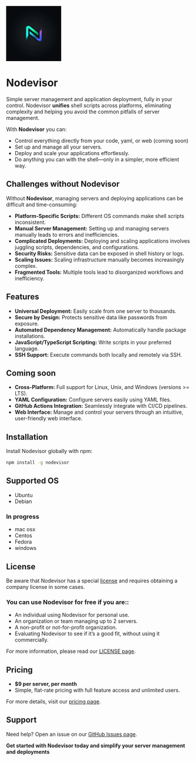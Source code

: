 <picture>
  <img alt="Nodevisor Logo" width="150px" src="https://github.com/nodevisor/logo/raw/main/nodevisor.png">
</picture>

# Nodevisor

Simple server management and application deployment, fully in your control.
Nodevisor **unifies** shell scripts across platforms, eliminating complexity and helping you avoid the common pitfalls of server management.

With **Nodevisor** you can:

- Control everything directly from your code, yaml, or web (coming soon)
- Set up and manage all your servers.
- Deploy and scale your applications effortlessly.
- Do anything you can with the shell—only in a simpler, more efficient way.

## Challenges without Nodevisor

Without **Nodevisor**, managing servers and deploying applications can be difficult and time-consuming:

- **Platform-Specific Scripts:** Different OS commands make shell scripts inconsistent.
- **Manual Server Management:** Setting up and managing servers manually leads to errors and inefficiencies.
- **Complicated Deployments:** Deploying and scaling applications involves juggling scripts, dependencies, and configurations.
- **Security Risks:** Sensitive data can be exposed in shell history or logs.
- **Scaling Issues:** Scaling infrastructure manually becomes increasingly complex.
- **Fragmented Tools:** Multiple tools lead to disorganized workflows and inefficiency.

## Features

- **Universal Deployment:** Easily scale from one server to thousands.
- **Secure by Design:** Protects sensitive data like passwords from exposure.
- **Automated Dependency Management:** Automatically handle package installations.
- **JavaScript/TypeScript Scripting:** Write scripts in your preferred language.
- **SSH Support:** Execute commands both locally and remotely via SSH.

## Coming soon

- **Cross-Platform:** Full support for Linux, Unix, and Windows (versions >= LTS).
- **YAML Configuration:** Configure servers easily using YAML files.
- **GitHub Actions Integration:** Seamlessly integrate with CI/CD pipelines.
- **Web Interface:** Manage and control your servers through an intuitive, user-friendly web interface.

## Installation

Install Nodevisor globally with npm:

```bash
npm install -g nodevisor
```

## Supported OS

- Ubuntu
- Debian

### In progress

- mac osx
- Centos
- Fedora
- windows

## License

Be aware that Nodevisor has a special [license](https://github.com/nodevisor/nodevisor/blob/main/LICENSE.md) and requires obtaining a company license in some cases.

### You can use Nodevisor for free if you are::

- An individual using Nodevisor for personal use.
- An organization or team managing up to 2 servers.
- A non-profit or not-for-profit organization.
- Evaluating Nodevisor to see if it’s a good fit, without using it commercially.

For more information, please read our [LICENSE page](https://github.com/nodevisor/nodevisor/blob/main/LICENSE.md).

## Pricing

- **$9 per server, per month**
- Simple, flat-rate pricing with full feature access and unlimited users.

For more details, visit our [pricing page](https://www.nodevisor.com/pricing).

## Support

Need help? Open an issue on our [GitHub Issues page](https://github.com/nodevisor/nodevisor/issues/new?title=Help%20needed%3A%20Question%20about%20Nodevisor&labels=question).

**Get started with Nodevisor today and simplify your server management and deployments**
